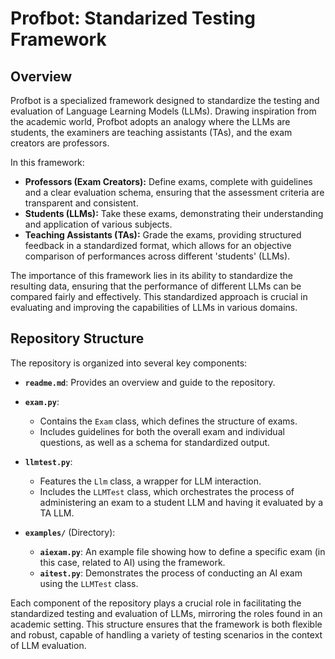 # Profbot: Standarized Testing Framework

## Overview

Profbot is a specialized framework designed to standardize the testing and evaluation of Language Learning Models (LLMs). Drawing inspiration from the academic world, Profbot adopts an analogy where the LLMs are students, the examiners are teaching assistants (TAs), and the exam creators are professors. 

In this framework:
- **Professors (Exam Creators):** Define exams, complete with guidelines and a clear evaluation schema, ensuring that the assessment criteria are transparent and consistent.
- **Students (LLMs):** Take these exams, demonstrating their understanding and application of various subjects.
- **Teaching Assistants (TAs):** Grade the exams, providing structured feedback in a standardized format, which allows for an objective comparison of performances across different 'students' (LLMs).

The importance of this framework lies in its ability to standardize the resulting data, ensuring that the performance of different LLMs can be compared fairly and effectively. This standardized approach is crucial in evaluating and improving the capabilities of LLMs in various domains.

## Repository Structure

The repository is organized into several key components:

- **`readme.md`**: Provides an overview and guide to the repository.
- **`exam.py`**:
  - Contains the `Exam` class, which defines the structure of exams. 
  - Includes guidelines for both the overall exam and individual questions, as well as a schema for standardized output.

- **`llmtest.py`**:
  - Features the `Llm` class, a wrapper for LLM interaction.
  - Includes the `LLMTest` class, which orchestrates the process of administering an exam to a student LLM and having it evaluated by a TA LLM.

- **`examples/`** (Directory):
  - **`aiexam.py`**: An example file showing how to define a specific exam (in this case, related to AI) using the framework.
  - **`aitest.py`**: Demonstrates the process of conducting an AI exam using the `LLMTest` class.

Each component of the repository plays a crucial role in facilitating the standardized testing and evaluation of LLMs, mirroring the roles found in an academic setting. This structure ensures that the framework is both flexible and robust, capable of handling a variety of testing scenarios in the context of LLM evaluation.
